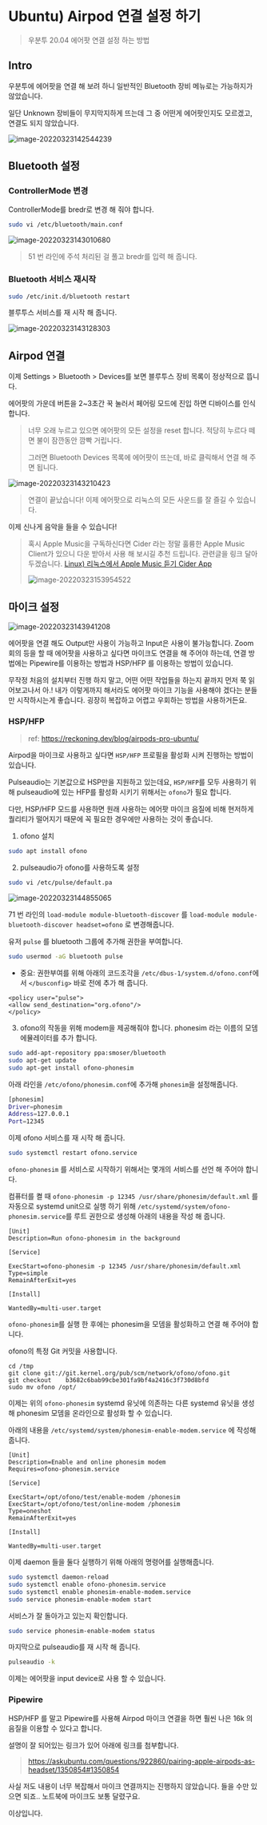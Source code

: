 # Ubuntu)  Airpod 연결 설정 하기

> 우분투 20.04 에어팟 연결 설정 하는 방법

## Intro

우분투에 에어팟을 연결 해 보려 하니 일반적인 Bluetooth 장비 메뉴로는 가능하지가 않았습니다. 

일단 Unknown 장비들이 무지막지하게 뜨는데 그 중 어떤게 에어팟인지도 모르겠고, 연결도 되지 않았습니다.

![image-20220323142544239](https://raw.githubusercontent.com/Shane-Park/mdblog/main/OS/linux/ubuntu/Airpod.assets/image-20220323142544239.png) 

## Bluetooth 설정

### ControllerMode 변경

ControllerMode를 bredr로 변경 해 줘야 합니다.

```zsh
sudo vi /etc/bluetooth/main.conf
```

![image-20220323143010680](https://raw.githubusercontent.com/Shane-Park/mdblog/main/OS/linux/ubuntu/Airpod.assets/image-20220323143010680.png)

> 51 번 라인에 주석 처리된 걸 풀고 bredr를 입력 해 줍니다.

### Bluetooth 서비스 재시작

```zsh
sudo /etc/init.d/bluetooth restart
```

블루투스 서비스를 재 시작 해 줍니다.

![image-20220323143128303](https://raw.githubusercontent.com/Shane-Park/mdblog/main/OS/linux/ubuntu/Airpod.assets/image-20220323143128303.png)

## Airpod 연결

이제 Settings > Bluetooth > Devices를 보면 블루투스 장비 목록이 정상적으로 뜹니다.

에어팟의 가운데 버튼을 2~3초간 꾹 눌러서 페어링 모드에 진입 하면 디바이스를 인식 합니다.

> 너무 오래 누르고 있으면 에어팟의 모든 설정을 reset 합니다. 적당히 누르다 떼면 불이 잠깐동안 깜빡 거립니다.
>
> 그러면 Bluetooth Devices 목록에 에어팟이 뜨는데, 바로 클릭해서 연결 해 주면 됩니다.

![image-20220323143210423](https://raw.githubusercontent.com/Shane-Park/mdblog/main/OS/linux/ubuntu/Airpod.assets/image-20220323143210423.png)

> 연결이 끝났습니다! 이제 에어팟으로 리눅스의 모든 사운드를 잘 즐길 수 있습니다.

이제 신나게 음악을 들을 수 있습니다!  

> 혹시 Apple Music을 구독하신다면 Cider 라는 정말 훌륭한 Apple Music Client가 있으니 다운 받아서 사용 해 보시길 추천 드립니다. 관련글을 링크 달아두겠습니다. [Linux) 리눅스에서 Apple Music 듣기 Cider App](https://shanepark.tistory.com/347)
>
> ![image-20220323153954522](https://raw.githubusercontent.com/Shane-Park/mdblog/main/OS/linux/ubuntu/Airpod.assets/image-20220323153954522.png)

## 마이크 설정

![image-20220323143941208](https://raw.githubusercontent.com/Shane-Park/mdblog/main/OS/linux/ubuntu/Airpod.assets/image-20220323143941208.png)

에어팟을 연결 해도 Output만 사용이 가능하고 Input은 사용이 불가능합니다.  Zoom 회의 등을 할 때 에어팟을 사용하고 싶다면 마이크도 연결을 해 주어야 하는데, 연결 방법에는 Pipewire를 이용하는 방법과 HSP/HFP 를 이용하는 방법이 있습니다.

무작정 처음의 설치부터 진행 하지 말고, 어떤 어떤 작업들을 하는지 끝까지 먼저 쭉 읽어보고나서 아.! 내가 이렇게까지 해서라도 에어팟 마이크 기능을 사용해야 겠다는 분들만 시작하시는게 좋습니다. 굉장히 복잡하고 어렵고 우회하는 방법을 사용하거든요.

### HSP/HFP

> ref: https://reckoning.dev/blog/airpods-pro-ubuntu/

Airpod을 마이크로 사용하고 싶다면 `HSP/HFP` 프로필을 활성화 시켜 진행하는 방법이 있습니다.

Pulseaudio는 기본값으로 HSP만을 지원하고 있는데요, `HSP/HFP`를 모두 사용하기 위해 pulseaudio에 있는 HFP를 활성화 시키기 위해서는 `ofono`가 필요 합니다.

다만, HSP/HFP 모드를 사용하면 원래 사용하는 에어팟 마이크 음질에 비해 현저하게 퀄리티가 떨어지기 때문에 꼭 필요한 경우에만 사용하는 것이 좋습니다. 

1. ofono 설치

```zsh
sudo apt install ofono
```

2. pulseaudio가 ofono를 사용하도록 설정

```zsh
sudo vi /etc/pulse/default.pa
```

![image-20220323144855065](https://raw.githubusercontent.com/Shane-Park/mdblog/main/OS/linux/ubuntu/Airpod.assets/image-20220323144855065.png)

71 번 라인의 `load-module module-bluetooth-discover` 를 `load-module module-bluetooth-discover headset=ofono` 로 변경해줍니다.

유저 `pulse` 를 bluetooth 그룹에 추가해 권한을 부여합니다.

```zsh
sudo usermod -aG bluetooth pulse
```

* 중요: 권한부여를 위해 아래의 코드조각을 `/etc/dbus-1/system.d/ofono.conf`에서 `</busconfig>` 바로 전에 추가 해 줍니다.

```
<policy user="pulse">
<allow send_destination="org.ofono"/>
</policy>
```

3. ofono의 작동을 위해 modem을 제공해줘야 합니다. phonesim 라는 이름의 모뎀 에뮬레이터를 추가 합니다. 

```zsh
sudo add-apt-repository ppa:smoser/bluetooth
sudo apt-get update
sudo apt-get install ofono-phonesim
```

아래 라인을 `/etc/ofono/phonesim.conf`에 추가해 `phonesim`을 설정해줍니다.

```zsh
[phonesim]
Driver=phonesim
Address=127.0.0.1
Port=12345
```

이제 ofono 서비스를 재 시작 해 줍니다.

```zsh
sudo systemctl restart ofono.service
```

`ofono-phonesim` 를 서비스로 시작하기 위해서는 몇개의 서비스를 선언 해 주어야 합니다.

컴퓨터를 켤 때 `ofono-phonesim -p 12345 /usr/share/phonesim/default.xml` 를 자동으로 systemd unit으로 실행 하기 위해 `/etc/systemd/system/ofono-phonesim.service`를 루트 권한으로 생성해 아래의 내용을 작성 해 줍니다.

```
[Unit]
Description=Run ofono-phonesim in the background

[Service]

ExecStart=ofono-phonesim -p 12345 /usr/share/phonesim/default.xml
Type=simple
RemainAfterExit=yes

[Install]

WantedBy=multi-user.target
```

`ofono-phonesim`를 실행 한 후에는 phonesim을 모뎀을 활성화하고 연결 해 주어야 합니다.

ofono의 특정 Git 커밋을 사용합니다.

```
cd /tmp
git clone git://git.kernel.org/pub/scm/network/ofono/ofono.git
git checkout    b3682c6bab99cbe301fa9bf4a2416c3f730d8bfd
sudo mv ofono /opt/
```

이제는 위의 `ofono-phonesim` systemd 유닛에 의존하는 다른 systemd 유닛을 생성해 phonesim 모뎀을 온라인으로 활성화 할 수 있습니다.

아래의 내용을 `/etc/systemd/system/phonesim-enable-modem.service` 에 작성해 줍니다.

```
[Unit]
Description=Enable and online phonesim modem
Requires=ofono-phonesim.service

[Service]

ExecStart=/opt/ofono/test/enable-modem /phonesim
ExecStart=/opt/ofono/test/online-modem /phonesim
Type=oneshot
RemainAfterExit=yes

[Install]

WantedBy=multi-user.target
```

이제 daemon 들을 둘다 실행하기 위해 아래의 명령어를 실행해줍니다.

```zsh
sudo systemctl daemon-reload
sudo systemctl enable ofono-phonesim.service
sudo systemctl enable phonesim-enable-modem.service
sudo service phonesim-enable-modem start
```

서비스가 잘 돌아가고 있는지 확인합니다.

```zsh
sudo service phonesim-enable-modem status
```

마지막으로 pulseaudio를 재 시작 해 줍니다.

```zsh
pulseaudio -k
```

이제는 에어팟을 input device로 사용 할 수 있습니다. 

### Pipewire

HSP/HFP 를 말고 Pipewire를 사용해 Airpod 마이크 연결을 하면 훨씬 나은 16k 의 음질을 이용할 수 있다고 합니다.

설명이 잘 되어있는 링크가 있어 아래에 링크를 첨부합니다.

> https://askubuntu.com/questions/922860/pairing-apple-airpods-as-headset/1350854#1350854

사실 저도 내용이 너무 복잡해서 마이크 연결까지는 진행하지 않았습니다. 들을 수만 있으면 되죠.. 노트북에 마이크도 보통 달렸구요.

이상입니다.